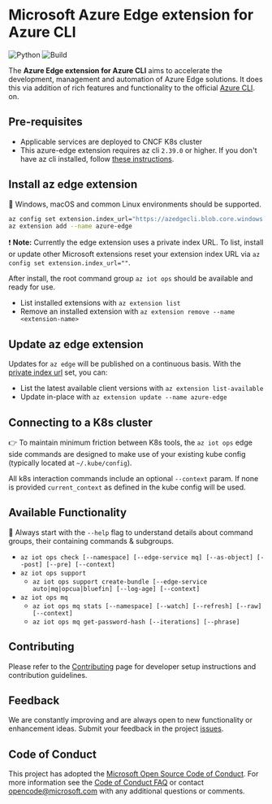# Microsoft Azure Edge extension for Azure CLI

![Python](https://img.shields.io/pypi/pyversions/azure-cli.svg?maxAge=2592000)
![Build](https://github.com/azure/azure-edge-cli-extension/actions/workflows/release_workflow.yml/badge.svg)

The **Azure Edge extension for Azure CLI** aims to accelerate the development, management and automation of Azure Edge solutions. It does this via addition of rich features and functionality to the official [Azure CLI](https://docs.microsoft.com/en-us/cli/azure).
on.

## Pre-requisites

- Applicable services are deployed to CNCF K8s cluster
- This azure-edge extension requires az cli `2.39.0` or higher. If you don't have az cli installed, follow [these instructions](https://learn.microsoft.com/en-us/cli/azure/install-azure-cli).

## Install az edge extension

🌟 Windows, macOS and common Linux environments should be supported.

```bash
az config set extension.index_url="https://azedgecli.blob.core.windows.net/drop/index.json"
az extension add --name azure-edge
```

❗ **Note:** Currently the edge extension uses a private index URL. To list, install or update other Microsoft extensions reset your extension index URL via `az config set extension.index_url=""`.

After install, the root command group `az iot ops` should be available and ready for use.

- List installed extensions with `az extension list`
- Remove an installed extension with `az extension remove --name <extension-name>`

## Update az edge extension

Updates for `az edge` will be published on a continuous basis. With the [private index url](#install-az-edge-extension) set, you can:

- List the latest available client versions with `az extension list-available`
- Update in-place with `az extension update --name azure-edge`

## Connecting to a K8s cluster

👉 To maintain minimum friction between K8s tools, the `az iot ops` edge side commands are designed to make use of your existing kube config (typically located at `~/.kube/config`).

All k8s interaction commands include an optional `--context` param. If none is provided `current_context` as defined in the kube config will be used.

## Available Functionality

🚀 Always start with the `--help` flag to understand details about command groups, their containing commands & subgroups.

- `az iot ops check [--namespace] [--edge-service mq] [--as-object] [--post] [--pre] [--context]`
- `az iot ops support`
  - `az iot ops support create-bundle [--edge-service auto|mq|opcua|bluefin] [--log-age] [--context]`
- `az iot ops mq`
  - `az iot ops mq stats [--namespace] [--watch] [--refresh] [--raw] [--context]`
  - `az iot ops mq get-password-hash [--iterations] [--phrase]`

## Contributing

Please refer to the [Contributing](CONTRIBUTING.md) page for developer setup instructions and contribution guidelines.

## Feedback

We are constantly improving and are always open to new functionality or enhancement ideas. Submit your feedback in the project [issues](https://github.com/Azure/azure-edge-cli-extension/issues).

## Code of Conduct

This project has adopted the [Microsoft Open Source Code of Conduct](https://opensource.microsoft.com/codeofconduct/).
For more information see the [Code of Conduct FAQ](https://opensource.microsoft.com/codeofconduct/faq/) or
contact [opencode@microsoft.com](mailto:opencode@microsoft.com) with any additional questions or comments.
